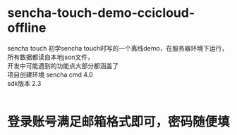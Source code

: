 # sencha-touch-demo-ccicloud-offline
sencha touch 
初学sencha touch时写的一个离线demo，在服务器环境下运行，所有数据都读自本地json文件，<br>
开发中可能遇到的功能点大部分都涵盖了<br>
项目创建环境 sencha cmd 4.0<br>
sdk版本 2.3<br>
<br>
<h1>登录账号满足邮箱格式即可，密码随便填</h1><br>

